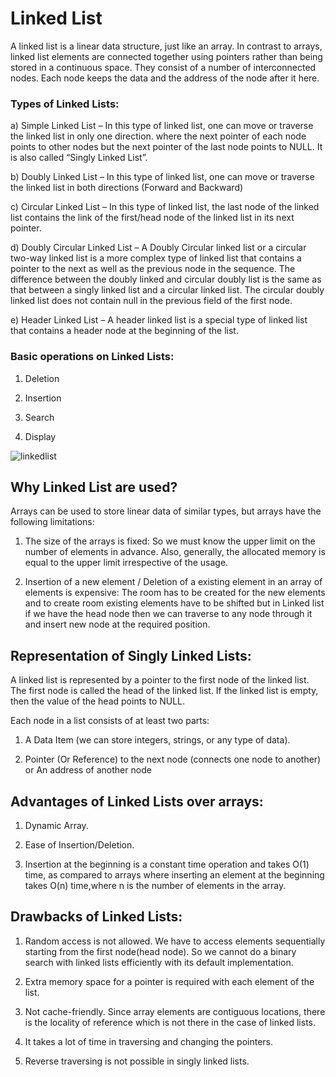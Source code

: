# Linked List

A linked list is a linear data structure, just like an array. In contrast to arrays, 
linked list elements are connected together using pointers rather than being stored in a continuous space. 
They consist of a number of interconnected nodes. 
Each node keeps the data and the address of the node after it here.

### Types of Linked Lists:

a) Simple Linked List – In this type of linked list, one can move or traverse the linked list in only one direction. where the next pointer of each node points to other nodes but the next pointer of the last node points to NULL. It is also called “Singly Linked List”.

b) Doubly Linked List – In this type of linked list, one can move or traverse the linked list in both directions (Forward and Backward)

c) Circular Linked List – In this type of linked list, the last node of the linked list contains the link of the first/head node of the linked list in its next pointer.

d) Doubly Circular Linked List – A Doubly Circular linked list or a circular two-way linked list is a more complex type of linked list that contains a pointer to the next as well as the previous node in the sequence. The difference between the doubly linked and circular doubly list is the same as that between a singly linked list and a circular linked list. The circular doubly linked list does not contain null in the previous field of the first node.

e) Header Linked List – A header linked list is a special type of linked list that contains a header node at the beginning of the list. 

### Basic operations on Linked Lists:

1. Deletion

2. Insertion

3. Search

4. Display

![linkedlist](https://user-images.githubusercontent.com/124857399/234099030-bacfdf6f-7cc4-4e33-bea0-af5df5c95a65.png)


## Why Linked List are used? 

Arrays can be used to store linear data of similar types, but arrays have the following limitations:

1. The size of the arrays is fixed: So we must know the upper limit on the number of elements in advance. Also, generally, the allocated memory is equal to the upper limit irrespective of the usage. 

2. Insertion of a new element / Deletion of a existing element in an array of elements is expensive:
The room has to be created for the new elements and to create room existing elements have to be shifted but in Linked list if we have the head node then we can traverse to any node through it and insert new node at the required position.


## Representation of Singly Linked Lists: 

A linked list is represented by a pointer to the first node of the linked list. The first node is called the head of the linked list. If the linked list is empty, then the value of the head points to NULL. 

Each node in a list consists of at least two parts: 

1. A Data Item (we can store integers, strings, or any type of data).

2. Pointer (Or Reference) to the next node (connects one node to another) or An address of another node

## Advantages of Linked Lists over arrays:

1. Dynamic Array.

2. Ease of Insertion/Deletion.

3. Insertion at the beginning is a constant time operation and takes O(1) time, as compared to arrays where inserting an element at the beginning takes O(n) time,where n is the number of elements in the array.


## Drawbacks of Linked Lists: 

1. Random access is not allowed. We have to access elements sequentially starting from the first node(head node). So we cannot do a binary search with linked lists efficiently with its default implementation. 

2. Extra memory space for a pointer is required with each element of the list. 

3. Not cache-friendly. Since array elements are contiguous locations, there is the locality of reference which is not there in the case of linked lists.

4. It takes a lot of time in traversing and changing the pointers.

5. Reverse traversing is not possible in singly linked lists.

